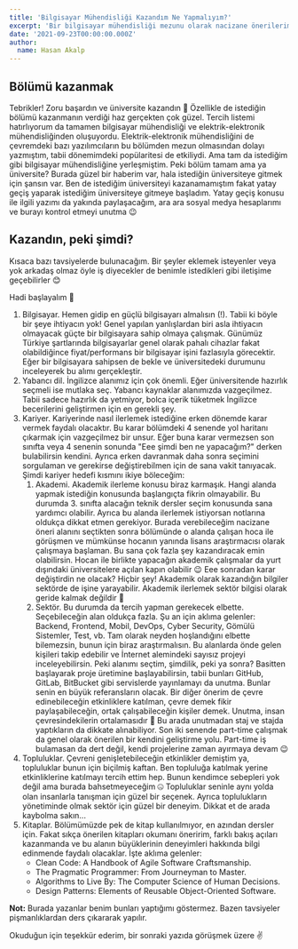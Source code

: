 ```yaml
---
title: 'Bilgisayar Mühendisliği Kazandım Ne Yapmalıyım?'
excerpt: 'Bir bilgisayar mühendisliği mezunu olarak nacizane önerilerim'
date: '2021-09-23T00:00:00.000Z'
author:
  name: Hasan Akalp
---
```


## Bölümü kazanmak

Tebrikler! Zoru başardın ve üniversite kazandın 💪 Özellikle de istediğin bölümü kazanmanın verdiği haz gerçekten çok güzel. Tercih listemi hatırlıyorum da tamamen bilgisayar mühendisliği ve elektrik-elektronik mühendisliğinden oluşuyordu. Elektrik-elektronik mühendisliğini de çevremdeki bazı yazılımcıların bu bölümden mezun olmasından dolayı yazmıştım, tabii dönemimdeki popülaritesi de etkiliydi. Ama tam da istediğim gibi bilgisayar mühendisliğine yerleşmiştim. Peki bölüm tamam ama ya üniversite? Burada güzel bir haberim var, hala istediğin üniversiteye gitmek için şansın var. Ben de istediğim üniversiteyi kazanamamıştım fakat yatay geçiş yaparak istediğim üniversiteye gitmeye başladım. Yatay geçiş konusu ile ilgili yazımı da yakında paylaşacağım, ara ara sosyal medya hesaplarımı ve burayı kontrol etmeyi unutma 😉

## Kazandın, peki şimdi?

Kısaca bazı tavsiyelerde bulunacağım. Bir şeyler eklemek isteyenler veya yok arkadaş olmaz öyle iş diyecekler de benimle istedikleri gibi iletişime geçebilirler 😊 

Hadi başlayalım 🤘

1. Bilgisayar. Hemen gidip en güçlü bilgisayarı almalısın (!). Tabii ki böyle bir şeye ihtiyacın yok! Genel yapılan yanlışlardan biri asla ihtiyacın olmayacak güçte bir bilgisayara sahip olmaya çalışmak. Günümüz Türkiye şartlarında bilgisayarlar genel olarak pahalı cihazlar fakat olabildiğince fiyat/performans bir bilgisayar işini fazlasıyla görecektir. Eğer bir bilgisayara sahipsen de bekle ve üniversitedeki durumunu inceleyerek bu alımı gerçekleştir.
2. Yabancı dil. İngilizce alanımız için çok önemli. Eğer üniversitende hazırlık seçmeli ise mutlaka seç. Yabancı kaynaklar alanımızda vazgeçilmez. Tabii sadece hazırlık da yetmiyor, bolca içerik tüketmek İngilizce becerilerini geliştirmen için en gerekli şey.
3. Kariyer. Kariyerinde nasıl ilerlemek istediğine erken dönemde karar vermek faydalı olacaktır. Bu karar bölümdeki 4 senende yol haritanı çıkarmak için vazgeçilmez bir unsur. Eğer buna karar vermezsen son sınıfta veya 4 senenin sonunda "Eee şimdi ben ne yapacağım?" derken bulabilirsin kendini. Ayrıca erken davranmak daha sonra seçimini sorgulaman ve gerekirse değiştirebilmen için de sana vakit tanıyacak. Şimdi kariyer hedefi kısmını ikiye böleceğim:
   1. Akademi. Akademik ilerleme konusu biraz karmaşık. Hangi alanda yapmak istediğin konusunda başlangıçta fikrin olmayabilir. Bu durumda 3. sınıfta alacağın teknik dersler seçim konusunda sana yardımcı olabilir. Ayrıca bu alanda ilerlemek istiyorsan notlarına oldukça dikkat etmen gerekiyor. Burada verebileceğim nacizane öneri alanını seçtikten sonra bölümünde o alanda çalışan hoca ile görüşmen ve mümkünse hocanın yanında lisans araştırmacısı olarak çalışmaya başlaman. Bu sana çok fazla şey kazandıracak emin olabilirsin. Hocan ile birlikte yapacağın akademik çalışmalar da yurt dışındaki üniversitelere açılan kapın olabilir 😉 Eee sonradan karar değiştirdin ne olacak? Hiçbir şey! Akademik olarak kazandığın bilgiler sektörde de işine yarayabilir. Akademik ilerlemek sektör bilgisi olarak geride kalmak değildir 🤘
   2. Sektör. Bu durumda da tercih yapman gerekecek elbette. Seçebileceğin alan oldukça fazla. Şu an için aklıma gelenler: Backend, Frontend, Mobil, DevOps, Cyber Security, Gömülü Sistemler, Test, vb. Tam olarak neyden hoşlandığını elbette bilemezsin, bunun için biraz araştırmalısın. Bu alanlarda önde gelen kişileri takip edebilir ve İnternet alemindeki sayısız projeyi inceleyebilirsin. Peki alanımı seçtim, şimdilik, peki ya sonra? Basitten başlayarak proje üretimine başlayabilirsin, tabii bunları GitHub, GitLab, BitBucket gibi servislerde yayınlamayı da unutma. Bunlar senin en büyük referansların olacak. Bir diğer önerim de çevre edinebileceğin etkinliklere katılman, çevre demek fikir paylaşabileceğin, ortak çalışabileceğin kişiler demek. Unutma, insan çevresindekilerin ortalamasıdır 💪 Bu arada unutmadan staj ve stajda yaptıkların da dikkate alınabiliyor. Son iki senende part-time çalışmak da genel olarak önerilen bir kendini geliştirme yolu. Part-time iş bulamasan da dert değil, kendi projelerine zaman ayırmaya devam 😉
4. Topluluklar. Çevreni genişletebileceğin etkinlikler demiştim ya, topluluklar bunun için biçilmiş kaftan. Ben topluluğa katılmak yerine etkinliklerine katılmayı tercih ettim hep. Bunun kendimce sebepleri yok değil ama burada bahsetmeyeceğim 🤐 Topluluklar seninle aynı yolda olan insanlarla tanışman için güzel bir seçenek. Ayrıca toplulukların yönetiminde olmak sektör için güzel bir deneyim. Dikkat et de arada kaybolma sakın...
5. Kitaplar. Bölümümüzde pek de kitap kullanılmıyor, en azından dersler için. Fakat sıkça önerilen kitapları okumanı öneririm, farklı bakış açıları kazanmanda ve bu alanın büyüklerinin deneyimleri hakkında bilgi edinmende faydalı olacaklar. İşte aklıma gelenler: 
   * Clean Code: A Handbook of Agile Software Craftsmanship.
   * The Pragmatic Programmer: From Journeyman to Master.
   * Algorithms to Live By: The Computer Science of Human Decisions.
   * Design Patterns: Elements of Reusable Object-Oriented Software.

**Not:** Burada yazanlar benim bunları yaptığımı göstermez. Bazen tavsiyeler pişmanlıklardan ders çıkararak yapılır.

Okuduğun için teşekkür ederim, bir sonraki yazıda görüşmek üzere ✌️